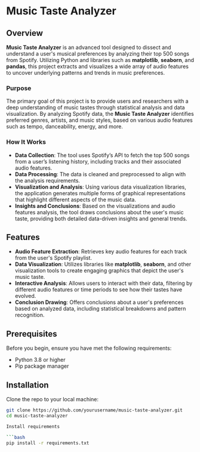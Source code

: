 # **Music Taste Analyzer**

## **Overview**

**Music Taste Analyzer** is an advanced tool designed to dissect and understand a user's musical preferences by analyzing their top 500 songs from Spotify. Utilizing Python and libraries such as **matplotlib**, **seaborn**, and **pandas**, this project extracts and visualizes a wide array of audio features to uncover underlying patterns and trends in music preferences.

### **Purpose**

The primary goal of this project is to provide users and researchers with a deep understanding of music tastes through statistical analysis and data visualization. By analyzing Spotify data, the **Music Taste Analyzer** identifies preferred genres, artists, and music styles, based on various audio features such as tempo, danceability, energy, and more.

### **How It Works**

- **Data Collection**: The tool uses Spotify’s API to fetch the top 500 songs from a user’s listening history, including tracks and their associated audio features.
- **Data Processing**: The data is cleaned and preprocessed to align with the analysis requirements.
- **Visualization and Analysis**: Using various data visualization libraries, the application generates multiple forms of graphical representations that highlight different aspects of the music data.
- **Insights and Conclusions**: Based on the visualizations and audio features analysis, the tool draws conclusions about the user's music taste, providing both detailed data-driven insights and general trends.

## **Features**

- **Audio Feature Extraction**: Retrieves key audio features for each track from the user's Spotify playlist.
- **Data Visualization**: Utilizes libraries like **matplotlib**, **seaborn**, and other visualization tools to create engaging graphics that depict the user's music taste.
- **Interactive Analysis**: Allows users to interact with their data, filtering by different audio features or time periods to see how their tastes have evolved.
- **Conclusion Drawing**: Offers conclusions about a user's preferences based on analyzed data, including statistical breakdowns and pattern recognition.

## **Prerequisites**

Before you begin, ensure you have met the following requirements:
- Python 3.8 or higher
- Pip package manager

## **Installation**

Clone the repo to your local machine:

```bash
git clone https://github.com/yourusername/music-taste-analyzer.git
cd music-taste-analyzer

Install requirements

```bash
pip install -r requirements.txt
